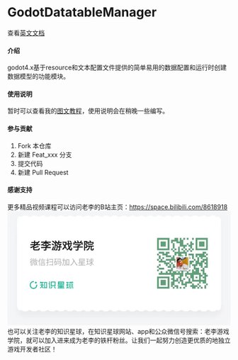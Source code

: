 # GodotDatatableManager

查看[英文文档](../README.md)

#### 介绍

godot4.x基于resource和文本配置文件提供的简单易用的数据配置和运行时创建数据模型的功能模块。

#### 使用说明

暂时可以查看我的[图文教程](https://docs.qq.com/doc/p/19f4731c161aca8d2fa5b8c0b0fd48ecb5fc57f2)，使用说明会在稍晚一些编写。

#### 参与贡献

1.  Fork 本仓库
2.  新建 Feat_xxx 分支
3.  提交代码
4.  新建 Pull Request

#### 感谢支持

更多精品视频课程可以访问老李的B站主页：https://space.bilibili.com/8618918
![老李游戏学院](知识星球-二维码.jpg)
也可以关注老李的知识星球，在知识星球网站、app和公众微信号搜索：老李游戏学院，就可以加入进来成为老李的铁杆粉丝。让我们一起努力创造更优质的地独立游戏开发者社区！